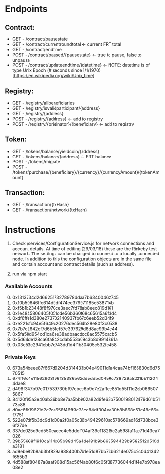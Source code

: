 # Endpoints

## Contract:

* GET - /contract/pausestate
* GET - /contract/currentroundtotal 			<- current FRT total
* GET - /contract/endtime
* POST - /contract/paused/{pausestate}		<- true to pause, false to unpause
* POST - /contract/updateendtime/{datetime}	<- NOTE: datetime is of type Unix Epoch (# seconds since 1/1/1970) [https://en.wikipedia.org/wiki/Unix_time]


## Registry:

* GET - /registry/allbeneficiaries
* GET - /registry/isvalidparticipant/{address}
* GET - /registry/{address}
* POST - /registry/{address}					<- add to registry
* POST - /registry/{originator}/{beneficiary} <- add to registry

## Token:

* GET - /tokens/balance/yieldcoin/{address}
* GET - /tokens/balance/{address}				<- FRT balance
* POST - /tokens/migrate
* POST - /tokens/purchase/{beneficiary}/{currency}/{currencyAmount}/{tokenAmount}

## Transaction:
* GET - /transaction/{txHash}
* GET - /transaction/network/{txHash}


# Instructions

1) Check /services/ConfigurationService.js for network connections and account details. At time of editing (29/03/18) these are the Rinkeby test network. The settings can be changed to connect to a locally connected node. In addition to this the configuration objects are in the same file and contain account and contract details (such as address).

2) run via npm start


### Available Accounts

0. 0x1313734d2d6625173278978ddaa7b63400462745
1. 0x10b50646ffc614d9df474ee379971185e538714b
2. 0xf5b1b23448f8f970ce3aec7fd78ab8eec819d161
3. 0x1e4845806405f051cde56b360f68c65615a6f3d4
4. 0xdf6ffe1d380e273702140937fb67c6eeb52d34f9
5. 0xe221cfc94e5f649c20276dec564b28e80f3c0538
6. 0x7b7c2642cf7d6b51ef57e397629d6d8ac99b4e44
7. 0x5fa58d954cd1ca6ae38adbaacdcc8ac5575cacb5
8. 0x5d64de128ca6fa842cdab553a09c3b8d9914861a
9. 0x03c53c2941ebb7c743dd1d4f1b80405c532fc458

### Private Keys

0. 673a54beee87f667d9204d314433b04e49011d1a4caa74bf166830d6d7570515
1. 674ff6c4e11562908f96f35386b62dd5ddbd0456c738729a5221bb112044dae8
2. d496f347b97c017539730bf97cbec6b9c7e2affee851d55f11d2eb0665075867
3. 84120f95a3e40ab36bb8e7aa5bb902a82d9fe63b7500198012479d61b5173c88
4. d0ac6fb19621d2c7ce658f46ff9c28cc84df304ee30b8b868c53c48c66af7751
5. 522e07df5b3dc9d1d00a2f0a05c36b49429610ac578669ad16d738bce36f27de
6. 337de025d9cd550eacec4e5ddcf104af39c1182f5c2a598fa11ac71d43ea7026
7. 29b55668f1910ca114c65b88d45a4de181b9b663584423b9582512d510da3181
8. ad9ebe82b8ab3bf839a938400b7b1e51d87bb73b6214e075c2c0d41342f655b3
9. 4d588af80487a8aaf908d15ac56f4ab80f6c05f387736044d1f4e7b978ea08e2